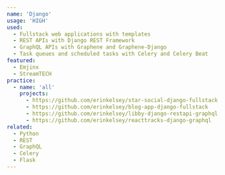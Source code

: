 ```yaml
---
name: 'Django'
usage: 'HIGH'
used:
  - Fullstack web applications with templates
  - REST APIs with Django REST Framework
  - GraphQL APIs with Graphene and Graphene-Django
  - Task queues and scheduled tasks with Celery and Celery Beat
featured:
  - Emjinx
  - StreamTECH
practice:
  - name: 'all'
    projects:
      - https://github.com/erinkelsey/star-social-django-fullstack
      - https://github.com/erinkelsey/blog-app-django-fullstack
      - https://github.com/erinkelsey/libby-django-restapi-graphql
      - https://github.com/erinkelsey/reacttracks-django-graphql
related:
  - Python
  - REST
  - GraphQL
  - Celery
  - Flask
---
```

